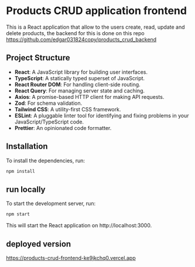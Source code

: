 # Products CRUD application frontend

This is a React application that allow to the users create, read, update and delete products, the backend for this is done on this
repo https://github.com/edgar031824copy/products_crud_backend

## Project Structure

- **React**: A JavaScript library for building user interfaces.
- **TypeScript**: A statically typed superset of JavaScript.
- **React Router DOM**: For handling client-side routing.
- **React Query**: For managing server state and caching.
- **Axios**: A promise-based HTTP client for making API requests.
- **Zod**: For schema validation.
- **Tailwind CSS**: A utility-first CSS framework.
- **ESLint**: A pluggable linter tool for identifying and fixing problems in your JavaScript/TypeScript code.
- **Prettier**: An opinionated code formatter.

## Installation

To install the dependencies, run:

```bash
npm install
```

## run locally

To start the development server, run:

```bash
npm start
```

This will start the React application on http://localhost:3000.

## deployed version
https://products-crud-frontend-ke9jkchq0.vercel.app
